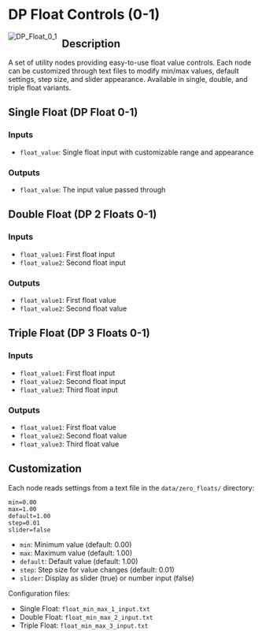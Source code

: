 # DP Float Controls (0-1)
<img src="https://github.com/user-attachments/assets/64a249c6-4c48-4dcf-a4ba-ddcb6e70736c" alt="DP_Float_0_1" style="float: left; margin-right: 10px;"/>

## Description

A set of utility nodes providing easy-to-use float value controls. Each node can be customized through text files to modify min/max values, default settings, step size, and slider appearance. Available in single, double, and triple float variants.

## Single Float (DP Float 0-1)

### Inputs
- `float_value`: Single float input with customizable range and appearance

### Outputs
- `float_value`: The input value passed through

## Double Float (DP 2 Floats 0-1)

### Inputs
- `float_value1`: First float input
- `float_value2`: Second float input

### Outputs
- `float_value1`: First float value
- `float_value2`: Second float value

## Triple Float (DP 3 Floats 0-1)

### Inputs
- `float_value1`: First float input
- `float_value2`: Second float input
- `float_value3`: Third float input

### Outputs
- `float_value1`: First float value
- `float_value2`: Second float value
- `float_value3`: Third float value

## Customization

Each node reads settings from a text file in the `data/zero_floats/` directory:
```
min=0.00
max=1.00
default=1.00
step=0.01
slider=false
```

- `min`: Minimum value (default: 0.00)
- `max`: Maximum value (default: 1.00)
- `default`: Default value (default: 1.00)
- `step`: Step size for value changes (default: 0.01)
- `slider`: Display as slider (true) or number input (false)

Configuration files:
- Single Float: `float_min_max_1_input.txt`
- Double Float: `float_min_max_2_input.txt`
- Triple Float: `float_min_max_3_input.txt`
